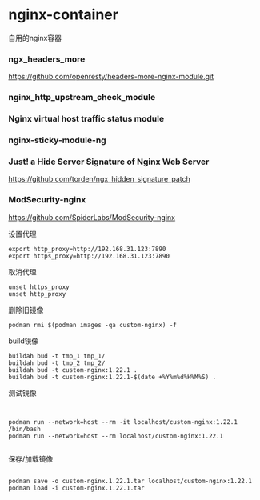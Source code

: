 # nginx-container
自用的nginx容器

### ngx_headers_more
https://github.com/openresty/headers-more-nginx-module.git

### nginx_http_upstream_check_module 

### Nginx virtual host traffic status module

### nginx-sticky-module-ng

### Just! a Hide Server Signature of Nginx Web Server

https://github.com/torden/ngx_hidden_signature_patch

### ModSecurity-nginx

https://github.com/SpiderLabs/ModSecurity-nginx



设置代理
```
export http_proxy=http://192.168.31.123:7890
export https_proxy=http://192.168.31.123:7890
```

取消代理
```
unset https_proxy
unset http_proxy
```

删除旧镜像
```
podman rmi $(podman images -qa custom-nginx) -f
```

build镜像
```
buildah bud -t tmp_1 tmp_1/
buildah bud -t tmp_2 tmp_2/
buildah bud -t custom-nginx:1.22.1 .
buildah bud -t custom-nginx:1.22.1-$(date +%Y%m%d%H%M%S) .
```

测试镜像
```


podman run --network=host --rm -it localhost/custom-nginx:1.22.1 /bin/bash
podman run --network=host --rm localhost/custom-nginx:1.22.1


```

保存/加载镜像
```

podman save -o custom-nginx.1.22.1.tar localhost/custom-nginx:1.22.1
podman load -i custom-nginx.1.22.1.tar

```


